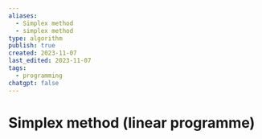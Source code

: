 ```yaml
---
aliases:
  - Simplex method
  - simplex method
type: algorithm
publish: true
created: 2023-11-07
last_edited: 2023-11-07
tags:
  - programming
chatgpt: false
---
```

# Simplex method (linear programme)